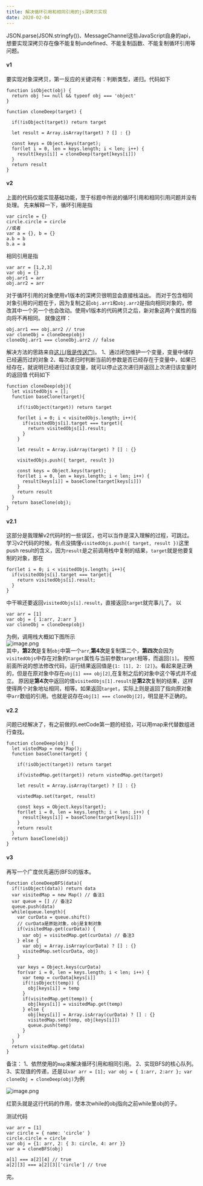 ```yaml
---
title: 解决循环引用和相同引用的js深拷贝实现
date: 2020-02-04
---
```


JSON.parse(JSON.stringfy())、MessageChannel这些JavaScript自身的api，想要实现深拷贝存在像不能复制undefined、不能复制函数、不能复制循环引用等问题。
#### v1
要实现对象深拷贝，第一反应的关键词有：判断类型，递归。代码如下
```
function isObject(obj) {
  return obj !== null && typeof obj === 'object'
}

function cloneDeep(target) {
  
  if(!isObject(target)) return target

  let result = Array.isArray(target) ? [] : {}
  
  const keys = Object.keys(target);
  for(let i = 0, len = keys.length; i < len; i++) {
    result[keys[i]] = cloneDeep(target[keys[i]])
  }
  return result
}
```
#### v2
上面的代码仅能实现基础功能，至于标题中所说的循环引用和相同引用问题并没有处理。
先来解释一下，循环引用是指
```
var circle = {}
circle.circle = circle
//或者
var a = {}, b = {}
a.b = b
b.a = a
```
相同引用是指
```
var arr = [1,2,3]
var obj = {}
obj.arr1 = arr
obj.arr2 = arr
```
对于循环引用的对象使用v1版本的深拷贝很明显会直接栈溢出。
而对于包含相同对象引用的问题在于，因为复制之前`obj.arr1`和`obj.arr2`是指向相同对象的，修改其中一个另一个也会改动。使用v1版本的代码拷贝之后，新对象这两个属性的指向将不再相同。
就像这样：
```
obj.arr1 === obj.arr2 // true
var cloneObj = cloneDeep(obj)
cloneObj.arr1 === cloneObj.arr2 // false
```
解决方法的思路来自[这儿(我是传送门)](https://juejin.im/post/5b20c9f65188257d7d719c1c)。
1、通过闭包维护一个变量，变量中储存已经遍历过的对象
2、每次递归时判断当前的参数是否已经存在于变量中，如果已经存在，就说明已经递归过该变量，就可以停止这次递归并返回上次递归该变量时的返回值
代码如下
```
function cloneDeep(obj){ 
  let visitedObjs = [];
  function baseClone(target){

    if(!isObject(target)) return target

    for(let i = 0; i < visitedObjs.length; i++){
      if(visitedObjs[i].target === target){        
        return visitedObjs[i].result;
      }
    }

    let result = Array.isArray(target) ? [] : {} 
    
    visitedObjs.push({ target, result }) 

    const keys = Object.keys(target);
    for(let i = 0, len = keys.length; i < len; i++) {
      result[keys[i]] = baseClone(target[keys[i]])
    }
    return result
  } 
  return baseClone(obj);
}
```
#### v2.1
这部分是我理解v2代码时的一些误区，也可以当作是深入理解的过程，可跳过。
学习v2代码的时候，有点没搞懂`visitedObjs.push({ target, result })`这里push result的含义，因为`result`是之前调用栈中复制的结果，`target`就是他要复制的对象，那在
```
for(let i = 0; i < visitedObjs.length; i++){
  if(visitedObjs[i].target === target){        
    return visitedObjs[i].result;
  }
}
```
中干嘛还要返回`visitedObjs[i].result`，直接返回`target`就完事儿了。
以
```
var arr = [1]
var obj = { 1:arr, 2:arr }
var cloneObj = cloneDeep(obj)
```
为例，调用栈大概如下图所示  
![image.png](https://segmentfault.com/img/bVbC7oF)  
其中，**第2次**是复制`obj`中第一个`arr`,**第4次**是复制第二个，**第四次**会因为`visitedObjs`中存在对象的`target`属性与当前参数`target`相等，而返回`[1]`。
按照前面所说的想法修改代码，运行结果返回值是`{1: [1], 2: [2]}`。看起来是正确的，但是在原对象中存在`obj[1] === obj[2]`,在复制之后的对象中这个等式并不成立。
原因是**第4次**中返回的值`visitedObjs[1].result`是**第2次**复制的结果，这样使得两个对象地址相同，相等。如果返回`target`，实际上则是返回了指向原对象中`arr`数组的引用。也就是说存在`obj[1] === cloneObj[2]`，明显是不正确的。

#### v2.2
问题已经解决了，有之前做的LeetCode第一题的经验，可以用map来代替数组进行查找。
```
function cloneDeep(obj) {
  let vistedMap = new Map();
  function baseClone(target) {
    
    if(!isObject(target)) return target

    if(vistedMap.get(target)) return vistedMap.get(target)

    let result = Array.isArray(target) ? [] : {}

    vistedMap.set(target, result)
    
    const keys = Object.keys(target);
    for(let i = 0, len = keys.length; i < len; i++) {
      result[keys[i]] = baseClone(target[keys[i]])
    }
    return result
  }
  return baseClone(obj)
}
```
#### v3
再写一个广度优先遍历(BFS)的版本。
```
function cloneDeepBFS(data){
  if(!isObject(data)) return data
  var visitedMap = new Map() // 备注1
  var queue = [] // 备注2
  queue.push(data)
  while(queue.length){
    var curData = queue.shift()
    // curData是原始对象，obj是复制对象
    if(visitedMap.get(curData)) {
      var obj = visitedMap.get(curData) // 备注3
    } else {
      var obj = Array.isArray(curData) ? [] : {}
      visitedMap.set(curData, obj)
    }
    
    var keys = Object.keys(curData)
    for(var i = 0, len = keys.length; i < len; i++) {
      var temp = curData[keys[i]]
      if(!isObject(temp)) {
        obj[keys[i]] = temp
      }
      if(visitedMap.get(temp)) {
        obj[keys[i]] = visitedMap.get(temp)
      } else {
        obj[keys[i]] = Array.isArray(curData) ? [] : {}
        visitedMap.set(temp, obj[keys[i]])
        queue.push(temp)
      }
    }
  }
  return visitedMap.get(data)
}
```
备注：
1、依然使用的`map`来解决循环引用和相同引用。
2、实现BFS的核心队列。
3、实现值的传递，还是以`var arr = [1]; var obj = { 1:arr, 2:arr }; var cloneObj = cloneDeep(obj)`为例

![image.png](https://segmentfault.com/img/bVbDdHE)

红箭头就是这行代码的作用，使本次while的obj指向之前while里obj的子。

测试代码
```
var arr = [1]
var circle = { name: 'circle' }
circle.circle = circle
var obj = {1: arr, 2: { 3: circle, 4: arr }}
var a = cloneBFS(obj)

a[1] === a[2][4] // true
a[2][3] === a[2][3]['circle'] // true
```

完。